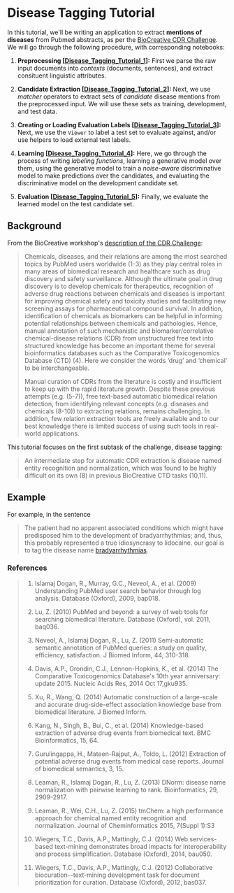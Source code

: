 # Disease Tagging Tutorial

In this tutorial, we'll be writing an application to extract **mentions of diseases**
from Pubmed abstracts, as per the
[BioCreative CDR Challenge](http://www.biocreative.org/resources/corpora/biocreative-v-cdr-corpus/).
We will go through the following procedure, with corresponding notebooks:

1. **Preprocessing [[Disease_Tagging_Tutorial_1](Disease_Tagging_Tutorial_1.ipynb)]:**
First we parse the raw input documents into _contexts_ (documents, sentences), and extract
consituent linguistic attributes.

2. **Candidate Extraction [[Disease_Tagging_Tutorial_2](Disease_Tagging_Tutorial_2.ipynb)]:**
Next, we use _matcher_ operators to extract sets of _candidate_ disease mentions from the
preprocessed input. We will use these sets as training, development, and test data.

3. **Creating or Loading Evaluation Labels [[Disease_Tagging_Tutorial_3](Disease_Tagging_Tutorial_3.ipynb)]:**
Next, we use the `Viewer` to label a test set to evaluate against, and/or use helpers to
load external test labels.

4. **Learning [[Disease_Tagging_Tutorial_4](Disease_Tagging_Tutorial_4.ipynb)]:**
Here, we go through the process of writing _labeling functions_, learning a generative
model over them, using the generative model to train a _noise-aware_ discriminative
model to make predictions over the candidates, and evaluating the discriminative model
on the development candidate set.

5. **Evaluation [[Disease_Tagging_Tutorial_5](Disease_Tagging_Tutorial_5.ipynb)]:**
Finally, we evaluate the learned model on the test candidate set.

## Background

From the BioCreative workshop's 
[description of the CDR Challenge](http://www.biocreative.org/tasks/biocreative-v/track-3-cdr/):
> Chemicals, diseases, and their relations are among the most searched topics by PubMed
> users worldwide (1-3) as they play central roles in many areas of biomedical research
> and healthcare such as drug discovery and safety surveillance. Although the ultimate
> goal in drug discovery is to develop chemicals for therapeutics, recognition of adverse
> drug reactions between chemicals and diseases is important for improving chemical safety
> and toxicity studies and facilitating new screening assays for pharmaceutical compound
> survival. In addition, identification of chemicals as biomarkers can be helpful in informing
> potential relationships between chemicals and pathologies. Hence, manual annotation of
> such mechanistic and biomarker/correlative chemical-disease relations (CDR) from
> unstructured free text into structured knowledge has become an important theme for several
> bioinformatics databases such as the Comparative Toxicogenomics Database (CTD) (4). Here
> we consider the words ‘drug’ and ‘chemical’ to be interchangeable.
>
> Manual curation of CDRs from the literature is costly and insufficient to keep up with
> the rapid literature growth. Despite these previous attempts (e.g. (5-7)), free text-based
> automatic biomedical relation detection, from identifying relevant concepts (e.g. diseases
> and chemicals (8-10)) to extracting relations, remains challenging. In addition, few
> relation extraction tools are freely available and to our best knowledge there is limited
> success of using such tools in real-world applications.

This tutorial focuses on the first subtask of the challenge, disease tagging:
> An intermediate step for automatic CDR extraction is disease named entity recognition
> and normalization, which was found to be highly difficult on its own (8) in previous
> BioCreative CTD tasks (10,11).

## Example

For example, in the sentence
> The patient had no apparent associated conditions which might have predisposed him to the
> development of bradyarrhythmias; and, thus, this probably represented a true idiosyncrasy
> to lidocaine.
our goal is to tag the disease name [bradyarrhythmias](https://en.wikipedia.org/wiki/Bradycardia).

### References

> 1.	Islamaj Dogan, R., Murray, G.C., Neveol, A., et al. (2009) Understanding PubMed user search behavior through log analysis. Database (Oxford), 2009, bap018.
>
> 2. Lu, Z. (2010) PubMed and beyond: a survey of web tools for searching biomedical literature. Database (Oxford), vol. 2011, baq036.
>
> 3.	Neveol, A., Islamaj Dogan, R., Lu, Z. (2011) Semi-automatic semantic annotation of PubMed queries: a study on quality, efficiency, satisfaction. J Biomed Inform, 44, 310-318.
>
> 4.	Davis, A.P., Grondin, C.J., Lennon-Hopkins, K., et al. (2014) The Comparative Toxicogenomics Database's 10th year anniversary: update 2015. Nucleic Acids Res, 2014 Oct 17,gku935.
>
> 5.	Xu, R., Wang, Q. (2014) Automatic construction of a large-scale and accurate drug-side-effect association knowledge base from biomedical literature. J Biomed Inform.
>
> 6.	Kang, N., Singh, B., Bui, C., et al. (2014) Knowledge-based extraction of adverse drug events from biomedical text. BMC Bioinformatics, 15, 64.
>
> 7.	Gurulingappa, H., Mateen-Rajput, A., Toldo, L. (2012) Extraction of potential adverse drug events from medical case reports. Journal of biomedical semantics, 3, 15.
>
> 8.	Leaman, R., Islamaj Dogan, R., Lu, Z. (2013) DNorm: disease name normalization with pairwise learning to rank. Bioinformatics, 29, 2909-2917.
>
> 9. Leaman, R., Wei, C.H., Lu, Z. (2015) tmChem: a high performance approach for chemical named entity recognition and normalization. Journal of Cheminformatics 2015, 7(Suppl 1):S3
>
> 10.	Wiegers, T.C., Davis, A.P., Mattingly, C.J. (2014) Web services-based text-mining demonstrates broad impacts for interoperability and process simplification. Database (Oxford), 2014, bau050.
>
> 11.	Wiegers, T.C., Davis, A.P., Mattingly, C.J. (2012) Collaborative biocuration--text-mining development task for document prioritization for curation. Database (Oxford), 2012, bas037.